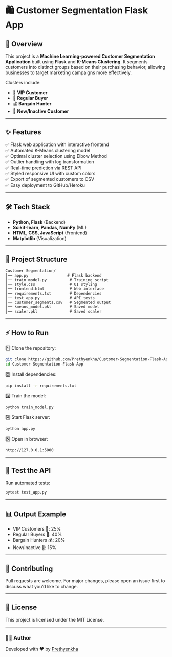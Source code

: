 # 🛍️ Customer Segmentation Flask App

## 🚀 Overview
This project is a **Machine Learning-powered Customer Segmentation Application** built using **Flask** and **K-Means Clustering**. It segments customers into distinct groups based on their purchasing behavior, allowing businesses to target marketing campaigns more effectively.  

Clusters include:
- 👑 **VIP Customer**
- 🛒 **Regular Buyer**
- 💰 **Bargain Hunter**
- 🌱 **New/Inactive Customer**

---

## ✨ Features
✅ Flask web application with interactive frontend  
✅ Automated K-Means clustering model  
✅ Optimal cluster selection using Elbow Method  
✅ Outlier handling with log transformation  
✅ Real-time prediction via REST API  
✅ Styled responsive UI with custom colors  
✅ Export of segmented customers to CSV  
✅ Easy deployment to GitHub/Heroku  

---

## 🛠️ Tech Stack
- **Python, Flask** (Backend)
- **Scikit-learn, Pandas, NumPy** (ML)
- **HTML, CSS, JavaScript** (Frontend)
- **Matplotlib** (Visualization)

---

## 📂 Project Structure
```
Customer Segmentation/
│── app.py                 # Flask backend
│── train_model.py          # Training script
│── style.css               # UI styling
│── frontend.html           # Web interface
│── requirements.txt        # Dependencies
│── test_app.py             # API tests
│── customer_segments.csv   # Segmented output
│── kmeans_model.pkl        # Saved model
│── scaler.pkl              # Saved scaler
```

---

## ⚡ How to Run

1️⃣ Clone the repository:
```bash
git clone https://github.com/Prethyenkha/Customer-Segmentation-Flask-App.git
cd Customer-Segmentation-Flask-App
```

2️⃣ Install dependencies:
```bash
pip install -r requirements.txt
```

3️⃣ Train the model:
```bash
python train_model.py
```

4️⃣ Start Flask server:
```bash
python app.py
```

5️⃣ Open in browser:
```
http://127.0.0.1:5000
```

---

## 🧪 Test the API
Run automated tests:
```bash
pytest test_app.py
```

---

## 📊 Output Example
- VIP Customers 👑: 25%
- Regular Buyers 🛒: 40%
- Bargain Hunters 💰: 20%
- New/Inactive 🌱: 15%

---

## 🤝 Contributing
Pull requests are welcome. For major changes, please open an issue first to discuss what you’d like to change.

---

## 📜 License
This project is licensed under the MIT License.

---

### 👩‍💻 Author
Developed with ❤️ by [Prethyenkha](https://github.com/Prethyenkha)
